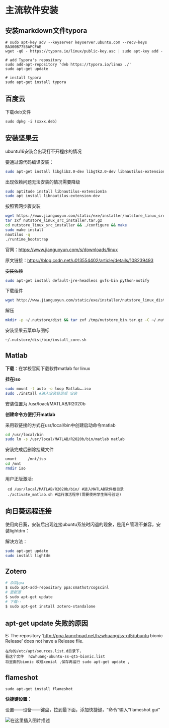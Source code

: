 # 主流软件安装



## 安装markdown文件typora

```shell
# sudo apt-key adv --keyserver keyserver.ubuntu.com --recv-keys BA300B7755AFCFAE
wget -qO - https://typora.io/linux/public-key.asc | sudo apt-key add -

# add Typora's repository
sudo add-apt-repository 'deb https://typora.io/linux ./'
sudo apt-get update

# install typora
sudo apt-get install typora

```



## 百度云

下载deb文件

`sudo dpkg -i (xxxx.deb)`



## 安装坚果云

 ubuntu16安装会出现打不开程序的情况

要通过源代码编译安装：



```bash
sudo apt-get install libglib2.0-dev libgtk2.0-dev libnautilus-extension-dev gvfs-bin python-gi gir1.2-appindicator3-0.1
```



出现依赖问题无法安装的情况需要降级

```bash
sudo aptitude install libnautilus-extension1a
sudo apt install libnautilus-extension-dev
```



按照官网步骤安装

```bash
wget https://www.jianguoyun.com/static/exe/installer/nutstore_linux_src_installer.tar.gz
tar zxf nutstore_linux_src_installer.tar.gz
cd nutstore_linux_src_installer && ./configure && make 
sudo make install
nautilus -q
./runtime_bootstrap
```

官网：https://www.jianguoyun.com/s/downloads/linux

原文链接：https://blog.csdn.net/u013554402/article/details/108239493



~~安装依赖~~

```bash
sudo apt-get install default-jre-headless gvfs-bin python-notify
```

下载组件

```bash
wget http://www.jianguoyun.com/static/exe/installer/nutstore_linux_dist_x64.tar.gz -O /tmp/nutstore_bin.tar.gz
```

解压

```bash
mkdir -p ~/.nutstore/dist && tar zxf /tmp/nutstore_bin.tar.gz -C ~/.nutstore/dist
```

安装坚果云菜单与图标

```bash
~/.nutstore/dist/bin/install_core.sh
```



## Matlab

**下载**：在学校官网下载软件matlab for linux

 

**挂在iso**

```bash
sudo mount -t auto -o loop Matlab….iso
sudo ./install #进入安装目录后 安装
```

安装位置为 /usr/loacl/MATLAB/R2020b

 

**创建命令方便打开matlab**

采用软链接的方式在usr/local/bin中创建启动命令matlab

```bash
cd /usr/local/bin
sudo ln -s /usr/local/MATLAB/R2020b/bin/matlab matlab
```

 

安装完成后删除挂载文件

```bash
umunt     /mnt/iso
cd /mnt
rmdir iso
```



用户正版激活:

```
 cd /usr/local/MATLAB/R2020b/bin/ #进入MATLAB软件根目录
 ./activate_matlab.sh #运行激活程序(需要使用学生账号验证)
```



## 向日葵远程连接

使用向日葵，安装后出现连接ubuntu系统时闪退的现象，是用户管理不兼容，安装lightdm：

解决方法：

```bash
sudo apt-get update
sudo install lightdm
```



## Zotero

```bash
# 添加ppa
$ sudo apt-add-repository ppa:smathot/cogscinl 
# 更新源
$ sudo apt-get update
# 下载--
$ sudo apt-get install zotero-standalone
```




##  apt-get update 失败的原因

E: The repository ‘http://ppa.launchpad.net/hzwhuang/ss-qt5/ubuntu bionic Release’ does not have a Release file.

```
在你的/etc/apt/sources.list.d目录下，
看这个文件  hzwhuang-ubuntu-ss-qt5-bionic.list 
将里面的bionic 改成xenial ,保存再运行 sudo apt-get update ,
```





## flameshot

```
sudo apt-get install flameshot
```



**快捷键设置：**

设置——设备——键盘，拉到最下面，添加快捷键，“命令”输入“flameshot gui”

![在这里插入图片描述](https://img-blog.csdnimg.cn/20190710114019202.png?x-oss-process=image/watermark,type_ZmFuZ3poZW5naGVpdGk,shadow_10,text_aHR0cHM6Ly9ibG9nLmNzZG4ubmV0L3dhbmd5dWFua2wxMjM=,size_16,color_FFFFFF,t_70)
